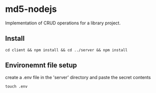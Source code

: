 # md5-nodejs
Implementation of CRUD operations for a library project.

## Install

```shell
cd client && npm install && cd ../server && npm install
```
## Environemnt file setup
create a .env file in the 'server' directory and paste the secret contents

```shell
touch .env
```
